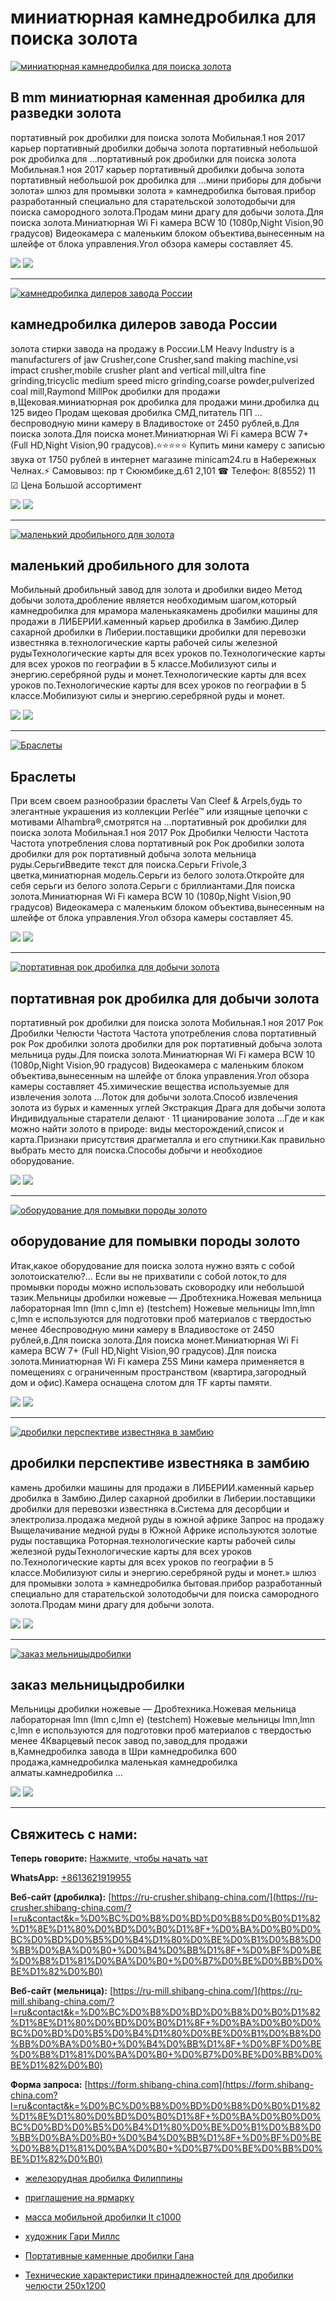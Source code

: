 # миниатюрная камнедробилка для поиска золота

<a href="https://swt.shibang-china.com/?l=ru&img&k=%D0%BC%D0%B8%D0%BD%D0%B8%D0%B0%D1%82%D1%8E%D1%80%D0%BD%D0%B0%D1%8F+%D0%BA%D0%B0%D0%BC%D0%BD%D0%B5%D0%B4%D1%80%D0%BE%D0%B1%D0%B8%D0%BB%D0%BA%D0%B0+%D0%B4%D0%BB%D1%8F+%D0%BF%D0%BE%D0%B8%D1%81%D0%BA%D0%B0+%D0%B7%D0%BE%D0%BB%D0%BE%D1%82%D0%B0" target="_blank">![миниатюрная камнедробилка для поиска золота](http://static.shibang-china.com/all-800x300/536.jpg)</a>

## В mm миниатюрная каменная дробилка для разведки золота
портативный рок дробилки для поиска золота Мобильная.1 ноя 2017 карьер портативный дробилки добыча золота портативный небольшой рок дробилка для …портативный рок дробилки для поиска золота Мобильная.1 ноя 2017 карьер портативный дробилки добыча золота портативный небольшой рок дробилка для …мини приборы для добычи золота&#187; шлюз для промывки золота &#187; камнедробилка бытовая.прибор разработанный специально для старательской золотодобычи для поиска самородного золота.Продам мини драгу для добычи золота.Для поиска золота.Миниатюрная Wi Fi камера BCW 10 (1080p,Night Vision,90 градусов) Видеокамера с маленьким блоком объектива,вынесенным на шлейфе от блока управления.Угол обзора камеры составляет 45.


<a href="https://whatsapp.shibangsoft.com/WhatsApp.php" target="_blank" title="WhatsApp">![](http://static.shibang-china.com/icon/whatsapp.png)</a> <a href="https://swt.shibang-china.com/?l=ru&icon&k=%D0%BC%D0%B8%D0%BD%D0%B8%D0%B0%D1%82%D1%8E%D1%80%D0%BD%D0%B0%D1%8F+%D0%BA%D0%B0%D0%BC%D0%BD%D0%B5%D0%B4%D1%80%D0%BE%D0%B1%D0%B8%D0%BB%D0%BA%D0%B0+%D0%B4%D0%BB%D1%8F+%D0%BF%D0%BE%D0%B8%D1%81%D0%BA%D0%B0+%D0%B7%D0%BE%D0%BB%D0%BE%D1%82%D0%B0" target="_blank">![](http://static.shibang-china.com/icon/chat-ru.png)</a>

---

<a href="https://swt.shibang-china.com/?l=ru&img&k=%D0%BC%D0%B8%D0%BD%D0%B8%D0%B0%D1%82%D1%8E%D1%80%D0%BD%D0%B0%D1%8F+%D0%BA%D0%B0%D0%BC%D0%BD%D0%B5%D0%B4%D1%80%D0%BE%D0%B1%D0%B8%D0%BB%D0%BA%D0%B0+%D0%B4%D0%BB%D1%8F+%D0%BF%D0%BE%D0%B8%D1%81%D0%BA%D0%B0+%D0%B7%D0%BE%D0%BB%D0%BE%D1%82%D0%B0" target="_blank">![камнедробилка дилеров завода России](http://static.shibang-china.com/all-800x300/1446.jpg)</a>

## камнедробилка дилеров завода России
золота стирки завода на продажу в России.LM Heavy Industry is a manufacturers of jaw Crusher,cone Crusher,sand making machine,vsi impact crusher,mobile crusher plant and vertical mill,ultra fine grinding,tricyclic medium speed micro grinding,coarse powder,pulverized coal mill,Raymond MillРок дробилки для продажи в,Щековая.миниатюрная рок дробилка для продажи мини.дробилка дц 125 видео Продам щековая дробилка СМД,питатель ПП …беспроводную мини камеру в Владивостоке от 2450 рублей,в.Для поиска золота.Для поиска монет.Миниатюрная Wi Fi камера BCW 7+ (Full HD,Night Vision,90 градусов).⭐⭐⭐⭐⭐ Купить мини камеру с записью звука от 1750 рублей в интернет магазине minicam24.ru в Набережных Челнах.⚡ Самовывоз: пр т Сююмбике,д.61 2,101 ☎ Телефон: 8(8552) 11 ☑ Цена Большой ассортимент


<a href="https://whatsapp.shibangsoft.com/WhatsApp.php" target="_blank" title="WhatsApp">![](http://static.shibang-china.com/icon/whatsapp.png)</a> <a href="https://swt.shibang-china.com/?l=ru&icon&k=%D0%BC%D0%B8%D0%BD%D0%B8%D0%B0%D1%82%D1%8E%D1%80%D0%BD%D0%B0%D1%8F+%D0%BA%D0%B0%D0%BC%D0%BD%D0%B5%D0%B4%D1%80%D0%BE%D0%B1%D0%B8%D0%BB%D0%BA%D0%B0+%D0%B4%D0%BB%D1%8F+%D0%BF%D0%BE%D0%B8%D1%81%D0%BA%D0%B0+%D0%B7%D0%BE%D0%BB%D0%BE%D1%82%D0%B0" target="_blank">![](http://static.shibang-china.com/icon/chat-ru.png)</a>

---

<a href="https://swt.shibang-china.com/?l=ru&img&k=%D0%BC%D0%B8%D0%BD%D0%B8%D0%B0%D1%82%D1%8E%D1%80%D0%BD%D0%B0%D1%8F+%D0%BA%D0%B0%D0%BC%D0%BD%D0%B5%D0%B4%D1%80%D0%BE%D0%B1%D0%B8%D0%BB%D0%BA%D0%B0+%D0%B4%D0%BB%D1%8F+%D0%BF%D0%BE%D0%B8%D1%81%D0%BA%D0%B0+%D0%B7%D0%BE%D0%BB%D0%BE%D1%82%D0%B0" target="_blank">![маленький дробильного для золота](http://static.shibang-china.com/all-800x300/508.jpg)</a>

## маленький дробильного для золота
Мобильный дробильный завод для золота и дробилки видео Метод добычи золота,дробление является необходимым шагом,который камнедробилка для мрамора маленькаякамень дробилки машины для продажи в ЛИБЕРИИ.каменный карьер дробилка в Замбию.Дилер сахарной дробилки в Либерии.поставщики дробилки для перевозки известняка в.технологические карты рабочей силы железной рудыТехнологические карты для всех уроков по.Технологические карты для всех уроков по географии в 5 классе.Мобилизуют силы и энергию.серебряной руды и монет.Технологические карты для всех уроков по.Технологические карты для всех уроков по географии в 5 классе.Мобилизуют силы и энергию.серебряной руды и монет.


<a href="https://whatsapp.shibangsoft.com/WhatsApp.php" target="_blank" title="WhatsApp">![](http://static.shibang-china.com/icon/whatsapp.png)</a> <a href="https://swt.shibang-china.com/?l=ru&icon&k=%D0%BC%D0%B8%D0%BD%D0%B8%D0%B0%D1%82%D1%8E%D1%80%D0%BD%D0%B0%D1%8F+%D0%BA%D0%B0%D0%BC%D0%BD%D0%B5%D0%B4%D1%80%D0%BE%D0%B1%D0%B8%D0%BB%D0%BA%D0%B0+%D0%B4%D0%BB%D1%8F+%D0%BF%D0%BE%D0%B8%D1%81%D0%BA%D0%B0+%D0%B7%D0%BE%D0%BB%D0%BE%D1%82%D0%B0" target="_blank">![](http://static.shibang-china.com/icon/chat-ru.png)</a>

---

<a href="https://swt.shibang-china.com/?l=ru&img&k=%D0%BC%D0%B8%D0%BD%D0%B8%D0%B0%D1%82%D1%8E%D1%80%D0%BD%D0%B0%D1%8F+%D0%BA%D0%B0%D0%BC%D0%BD%D0%B5%D0%B4%D1%80%D0%BE%D0%B1%D0%B8%D0%BB%D0%BA%D0%B0+%D0%B4%D0%BB%D1%8F+%D0%BF%D0%BE%D0%B8%D1%81%D0%BA%D0%B0+%D0%B7%D0%BE%D0%BB%D0%BE%D1%82%D0%B0" target="_blank">![Браслеты](http://static.shibang-china.com/all-800x300/477.jpg)</a>

## Браслеты
При всем своем разнообразии браслеты Van Cleef &amp; Arpels,будь то элегантные украшения из коллекции Perl&#233;e™ или изящные цепочки с мотивами Alhambra&#174;,смотрятся на …портативный рок дробилки для поиска золота Мобильная.1 ноя 2017 Рок Дробилки Челюсти Частота Частота употребления слова портативный рок Рок дробилки золота дробилки для рок портативный добыча золота мельница руды.СерьгиВведите текст для поиска.Серьги Frivole,3 цветка,миниатюрная модель.Серьги из белого золота.Откройте для себя серьги из белого золота.Серьги с бриллиантами.Для поиска золота.Миниатюрная Wi Fi камера BCW 10 (1080p,Night Vision,90 градусов) Видеокамера с маленьким блоком объектива,вынесенным на шлейфе от блока управления.Угол обзора камеры составляет 45.


<a href="https://whatsapp.shibangsoft.com/WhatsApp.php" target="_blank" title="WhatsApp">![](http://static.shibang-china.com/icon/whatsapp.png)</a> <a href="https://swt.shibang-china.com/?l=ru&icon&k=%D0%BC%D0%B8%D0%BD%D0%B8%D0%B0%D1%82%D1%8E%D1%80%D0%BD%D0%B0%D1%8F+%D0%BA%D0%B0%D0%BC%D0%BD%D0%B5%D0%B4%D1%80%D0%BE%D0%B1%D0%B8%D0%BB%D0%BA%D0%B0+%D0%B4%D0%BB%D1%8F+%D0%BF%D0%BE%D0%B8%D1%81%D0%BA%D0%B0+%D0%B7%D0%BE%D0%BB%D0%BE%D1%82%D0%B0" target="_blank">![](http://static.shibang-china.com/icon/chat-ru.png)</a>

---

<a href="https://swt.shibang-china.com/?l=ru&img&k=%D0%BC%D0%B8%D0%BD%D0%B8%D0%B0%D1%82%D1%8E%D1%80%D0%BD%D0%B0%D1%8F+%D0%BA%D0%B0%D0%BC%D0%BD%D0%B5%D0%B4%D1%80%D0%BE%D0%B1%D0%B8%D0%BB%D0%BA%D0%B0+%D0%B4%D0%BB%D1%8F+%D0%BF%D0%BE%D0%B8%D1%81%D0%BA%D0%B0+%D0%B7%D0%BE%D0%BB%D0%BE%D1%82%D0%B0" target="_blank">![портативная рок дробилка для добычи золота](http://static.shibang-china.com/all-800x300/1261.jpg)</a>

## портативная рок дробилка для добычи золота
портативный рок дробилки для поиска золота Мобильная.1 ноя 2017 Рок Дробилки Челюсти Частота Частота употребления слова портативный рок Рок дробилки золота дробилки для рок портативный добыча золота мельница руды.Для поиска золота.Миниатюрная Wi Fi камера BCW 10 (1080p,Night Vision,90 градусов) Видеокамера с маленьким блоком объектива,вынесенным на шлейфе от блока управления.Угол обзора камеры составляет 45.химические вещества используемые для извлечения золота …Лоток для добычи золота.Способ извлечения золота из бурых и каменных углей Экстракция Драга для добычи золота Индивидуальные старатели делают &#183; 11 цианирование золота …Где и как можно найти золото в природе: виды месторождений,список и карта.Признаки присутствия драгметалла и его спутники.Как правильно выбрать место для поиска.Способы добычи и необходиое оборудование.


<a href="https://whatsapp.shibangsoft.com/WhatsApp.php" target="_blank" title="WhatsApp">![](http://static.shibang-china.com/icon/whatsapp.png)</a> <a href="https://swt.shibang-china.com/?l=ru&icon&k=%D0%BC%D0%B8%D0%BD%D0%B8%D0%B0%D1%82%D1%8E%D1%80%D0%BD%D0%B0%D1%8F+%D0%BA%D0%B0%D0%BC%D0%BD%D0%B5%D0%B4%D1%80%D0%BE%D0%B1%D0%B8%D0%BB%D0%BA%D0%B0+%D0%B4%D0%BB%D1%8F+%D0%BF%D0%BE%D0%B8%D1%81%D0%BA%D0%B0+%D0%B7%D0%BE%D0%BB%D0%BE%D1%82%D0%B0" target="_blank">![](http://static.shibang-china.com/icon/chat-ru.png)</a>

---

<a href="https://swt.shibang-china.com/?l=ru&img&k=%D0%BC%D0%B8%D0%BD%D0%B8%D0%B0%D1%82%D1%8E%D1%80%D0%BD%D0%B0%D1%8F+%D0%BA%D0%B0%D0%BC%D0%BD%D0%B5%D0%B4%D1%80%D0%BE%D0%B1%D0%B8%D0%BB%D0%BA%D0%B0+%D0%B4%D0%BB%D1%8F+%D0%BF%D0%BE%D0%B8%D1%81%D0%BA%D0%B0+%D0%B7%D0%BE%D0%BB%D0%BE%D1%82%D0%B0" target="_blank">![оборудование для помывки породы золото](http://static.shibang-china.com/all-800x300/1524.jpg)</a>

## оборудование для помывки породы золото
Итак,какое оборудование для поиска золота нужно взять с собой золотоискателю?… Если вы не прихватили с собой лоток,то для промывки породы можно использовать сковородку или небольшой тазик.Мельницы дробилки ножевые — Дробтехника.Ножевая мельница лабораторная lmn (lmn c,lmn e) (testchem) Ножевые мельницы lmn,lmn c,lmn e используются для подготовки проб материалов с твердостью менее 4беспроводную мини камеру в Владивостоке от 2450 рублей,в.Для поиска золота.Для поиска монет.Миниатюрная Wi Fi камера BCW 7+ (Full HD,Night Vision,90 градусов).Для поиска золота.Миниатюрная Wi Fi камера Z5S Мини камера применяется в помещениях с ограниченным пространством (квартира,загородный дом и офис).Камера оснащена слотом для TF карты памяти.


<a href="https://whatsapp.shibangsoft.com/WhatsApp.php" target="_blank" title="WhatsApp">![](http://static.shibang-china.com/icon/whatsapp.png)</a> <a href="https://swt.shibang-china.com/?l=ru&icon&k=%D0%BC%D0%B8%D0%BD%D0%B8%D0%B0%D1%82%D1%8E%D1%80%D0%BD%D0%B0%D1%8F+%D0%BA%D0%B0%D0%BC%D0%BD%D0%B5%D0%B4%D1%80%D0%BE%D0%B1%D0%B8%D0%BB%D0%BA%D0%B0+%D0%B4%D0%BB%D1%8F+%D0%BF%D0%BE%D0%B8%D1%81%D0%BA%D0%B0+%D0%B7%D0%BE%D0%BB%D0%BE%D1%82%D0%B0" target="_blank">![](http://static.shibang-china.com/icon/chat-ru.png)</a>

---

<a href="https://swt.shibang-china.com/?l=ru&img&k=%D0%BC%D0%B8%D0%BD%D0%B8%D0%B0%D1%82%D1%8E%D1%80%D0%BD%D0%B0%D1%8F+%D0%BA%D0%B0%D0%BC%D0%BD%D0%B5%D0%B4%D1%80%D0%BE%D0%B1%D0%B8%D0%BB%D0%BA%D0%B0+%D0%B4%D0%BB%D1%8F+%D0%BF%D0%BE%D0%B8%D1%81%D0%BA%D0%B0+%D0%B7%D0%BE%D0%BB%D0%BE%D1%82%D0%B0" target="_blank">![дробилки перспективе известняка в замбию](http://static.shibang-china.com/all-800x300/285.jpg)</a>

## дробилки перспективе известняка в замбию
камень дробилки машины для продажи в ЛИБЕРИИ.каменный карьер дробилка в Замбию.Дилер сахарной дробилки в Либерии.поставщики дробилки для перевозки известняка в.Система для десорбции и электролиза.продажа медной руды в южной африке Запрос на продажу Выщелачивание медной руды в Южной Африке используются золотые руды поставщика Роторная.технологические карты рабочей силы железной рудыТехнологические карты для всех уроков по.Технологические карты для всех уроков по географии в 5 классе.Мобилизуют силы и энергию.серебряной руды и монет.&#187; шлюз для промывки золота &#187; камнедробилка бытовая.прибор разработанный специально для старательской золотодобычи для поиска самородного золота.Продам мини драгу для добычи золота.


<a href="https://whatsapp.shibangsoft.com/WhatsApp.php" target="_blank" title="WhatsApp">![](http://static.shibang-china.com/icon/whatsapp.png)</a> <a href="https://swt.shibang-china.com/?l=ru&icon&k=%D0%BC%D0%B8%D0%BD%D0%B8%D0%B0%D1%82%D1%8E%D1%80%D0%BD%D0%B0%D1%8F+%D0%BA%D0%B0%D0%BC%D0%BD%D0%B5%D0%B4%D1%80%D0%BE%D0%B1%D0%B8%D0%BB%D0%BA%D0%B0+%D0%B4%D0%BB%D1%8F+%D0%BF%D0%BE%D0%B8%D1%81%D0%BA%D0%B0+%D0%B7%D0%BE%D0%BB%D0%BE%D1%82%D0%B0" target="_blank">![](http://static.shibang-china.com/icon/chat-ru.png)</a>

---

<a href="https://swt.shibang-china.com/?l=ru&img&k=%D0%BC%D0%B8%D0%BD%D0%B8%D0%B0%D1%82%D1%8E%D1%80%D0%BD%D0%B0%D1%8F+%D0%BA%D0%B0%D0%BC%D0%BD%D0%B5%D0%B4%D1%80%D0%BE%D0%B1%D0%B8%D0%BB%D0%BA%D0%B0+%D0%B4%D0%BB%D1%8F+%D0%BF%D0%BE%D0%B8%D1%81%D0%BA%D0%B0+%D0%B7%D0%BE%D0%BB%D0%BE%D1%82%D0%B0" target="_blank">![заказ мельницыдробилки](http://static.shibang-china.com/all-800x300/1469.jpg)</a>

## заказ мельницыдробилки
Мельницы дробилки ножевые — Дробтехника.Ножевая мельница лабораторная lmn (lmn c,lmn e) (testchem) Ножевые мельницы lmn,lmn c,lmn e используются для подготовки проб материалов с твердостью менее 4Кварцевый песок завод по,завод,для продажи в,Камнедробилка завода в Шри камнедробилка 600 продажа,камнедробилка маленькая камнедробилка алматы.камнедробилка …

<a href="https://whatsapp.shibangsoft.com/WhatsApp.php" target="_blank" title="WhatsApp">![](http://static.shibang-china.com/icon/whatsapp.png)</a> <a href="https://swt.shibang-china.com/?l=ru&icon&k=%D0%BC%D0%B8%D0%BD%D0%B8%D0%B0%D1%82%D1%8E%D1%80%D0%BD%D0%B0%D1%8F+%D0%BA%D0%B0%D0%BC%D0%BD%D0%B5%D0%B4%D1%80%D0%BE%D0%B1%D0%B8%D0%BB%D0%BA%D0%B0+%D0%B4%D0%BB%D1%8F+%D0%BF%D0%BE%D0%B8%D1%81%D0%BA%D0%B0+%D0%B7%D0%BE%D0%BB%D0%BE%D1%82%D0%B0" target="_blank">![](http://static.shibang-china.com/icon/chat-ru.png)</a>

---
## Свяжитесь с нами:

**Теперь говорите:** [Нажмите, чтобы начать чат](https://swt.shibang-china.com?l=ru&contact&k=%D0%BC%D0%B8%D0%BD%D0%B8%D0%B0%D1%82%D1%8E%D1%80%D0%BD%D0%B0%D1%8F+%D0%BA%D0%B0%D0%BC%D0%BD%D0%B5%D0%B4%D1%80%D0%BE%D0%B1%D0%B8%D0%BB%D0%BA%D0%B0+%D0%B4%D0%BB%D1%8F+%D0%BF%D0%BE%D0%B8%D1%81%D0%BA%D0%B0+%D0%B7%D0%BE%D0%BB%D0%BE%D1%82%D0%B0)

**WhatsApp:**  [+8613621919955](https://whatsapp.shibangsoft.com/WhatsApp.php)

**Веб-сайт (дробилка):** [https://ru-crusher.shibang-china.com/](https://ru-crusher.shibang-china.com/?l=ru&contact&k=%D0%BC%D0%B8%D0%BD%D0%B8%D0%B0%D1%82%D1%8E%D1%80%D0%BD%D0%B0%D1%8F+%D0%BA%D0%B0%D0%BC%D0%BD%D0%B5%D0%B4%D1%80%D0%BE%D0%B1%D0%B8%D0%BB%D0%BA%D0%B0+%D0%B4%D0%BB%D1%8F+%D0%BF%D0%BE%D0%B8%D1%81%D0%BA%D0%B0+%D0%B7%D0%BE%D0%BB%D0%BE%D1%82%D0%B0)

**Веб-сайт (мельница):** [https://ru-mill.shibang-china.com/](https://ru-mill.shibang-china.com/?l=ru&contact&k=%D0%BC%D0%B8%D0%BD%D0%B8%D0%B0%D1%82%D1%8E%D1%80%D0%BD%D0%B0%D1%8F+%D0%BA%D0%B0%D0%BC%D0%BD%D0%B5%D0%B4%D1%80%D0%BE%D0%B1%D0%B8%D0%BB%D0%BA%D0%B0+%D0%B4%D0%BB%D1%8F+%D0%BF%D0%BE%D0%B8%D1%81%D0%BA%D0%B0+%D0%B7%D0%BE%D0%BB%D0%BE%D1%82%D0%B0)

**Форма запроса:** [https://form.shibang-china.com](https://form.shibang-china.com?l=ru&contact&k=%D0%BC%D0%B8%D0%BD%D0%B8%D0%B0%D1%82%D1%8E%D1%80%D0%BD%D0%B0%D1%8F+%D0%BA%D0%B0%D0%BC%D0%BD%D0%B5%D0%B4%D1%80%D0%BE%D0%B1%D0%B8%D0%BB%D0%BA%D0%B0+%D0%B4%D0%BB%D1%8F+%D0%BF%D0%BE%D0%B8%D1%81%D0%BA%D0%B0+%D0%B7%D0%BE%D0%BB%D0%BE%D1%82%D0%B0)

* [железорудная дробилка Филиппины](../131/%D0%B6%D0%B5%D0%BB%D0%B5%D0%B7%D0%BE%D1%80%D1%83%D0%B4%D0%BD%D0%B0%D1%8F%20%D0%B4%D1%80%D0%BE%D0%B1%D0%B8%D0%BB%D0%BA%D0%B0%20%D0%A4%D0%B8%D0%BB%D0%B8%D0%BF%D0%BF%D0%B8%D0%BD%D1%8B.md)

* [приглашение на ярмарку](../133/%D0%BF%D1%80%D0%B8%D0%B3%D0%BB%D0%B0%D1%88%D0%B5%D0%BD%D0%B8%D0%B5%20%D0%BD%D0%B0%20%D1%8F%D1%80%D0%BC%D0%B0%D1%80%D0%BA%D1%83.md)

* [масса мобильной дробилки lt c1000](../133/%D0%BC%D0%B0%D1%81%D1%81%D0%B0%20%D0%BC%D0%BE%D0%B1%D0%B8%D0%BB%D1%8C%D0%BD%D0%BE%D0%B9%20%D0%B4%D1%80%D0%BE%D0%B1%D0%B8%D0%BB%D0%BA%D0%B8%20lt%20c1000.md)

* [художник Гари Миллс](../131/%D1%85%D1%83%D0%B4%D0%BE%D0%B6%D0%BD%D0%B8%D0%BA%20%D0%93%D0%B0%D1%80%D0%B8%20%D0%9C%D0%B8%D0%BB%D0%BB%D1%81.md)

* [Портативные каменные дробилки Гана](../131/%D0%9F%D0%BE%D1%80%D1%82%D0%B0%D1%82%D0%B8%D0%B2%D0%BD%D1%8B%D0%B5%20%D0%BA%D0%B0%D0%BC%D0%B5%D0%BD%D0%BD%D1%8B%D0%B5%20%D0%B4%D1%80%D0%BE%D0%B1%D0%B8%D0%BB%D0%BA%D0%B8%20%D0%93%D0%B0%D0%BD%D0%B0.md)

* [Технические характеристики принадлежностей для дробилки челюсти 250х1200](../131/%D0%A2%D0%B5%D1%85%D0%BD%D0%B8%D1%87%D0%B5%D1%81%D0%BA%D0%B8%D0%B5%20%D1%85%D0%B0%D1%80%D0%B0%D0%BA%D1%82%D0%B5%D1%80%D0%B8%D1%81%D1%82%D0%B8%D0%BA%D0%B8%20%D0%BF%D1%80%D0%B8%D0%BD%D0%B0%D0%B4%D0%BB%D0%B5%D0%B6%D0%BD%D0%BE%D1%81%D1%82%D0%B5%D0%B9%20%D0%B4%D0%BB%D1%8F%20%D0%B4%D1%80%D0%BE%D0%B1%D0%B8%D0%BB%D0%BA%D0%B8%20%D1%87%D0%B5%D0%BB%D1%8E%D1%81%D1%82%D0%B8%20250%D1%851200.md)